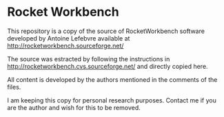 # Rocket Workbench

This repository is a copy of the source of RocketWorkbench software developed by Antoine Lefebvre available at http://rocketworkbench.sourceforge.net/

The source was estracted by following the instructions in http://rocketworkbench.cvs.sourceforge.net/ and directly copied here.

All content is developed by the authors mentioned in the comments of the files.

I am keeping this copy for personal research purposes. Contact me if you are the author and wish for this to be removed.
